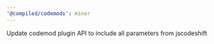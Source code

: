 ```yaml
---
'@compiled/codemods': minor
---
```


Update codemod plugin API to include all parameters from jscodeshift
